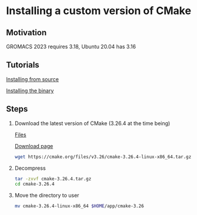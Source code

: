 # Installing a custom version of CMake

## Motivation

GROMACS 2023 requires 3.18, Ubuntu 20.04 has 3.16

## Tutorials

[Installing from source](https://zhuanlan.zhihu.com/p/519732843)

[Installing the binary](https://askubuntu.com/questions/829310/how-to-upgrade-cmake-in-ubuntu)

## Steps

1. Download the latest version of CMake (3.26.4 at the time being)

    [Files](https://cmake.org/files/)

    [Download page](https://cmake.org/download/)

    ```sh
    wget https://cmake.org/files/v3.26/cmake-3.26.4-linux-x86_64.tar.gz
    ```

2. Decompress

    ```sh
    tar -zxvf cmake-3.26.4.tar.gz
    cd cmake-3.26.4
    ```

3. Move the directory to user

    ```sh
    mv cmake-3.26.4-linux-x86_64 $HOME/app/cmake-3.26
    ```
